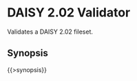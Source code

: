 <link rev="dp2:doc" href="resources/xml/xproc/daisy202-validator.xpl"/>
<link rel="rdf:type" href="http://www.daisy.org/ns/pipeline/userdoc"/>
<meta property="dc:title" content="DAISY 2.02 Validator"/>

# DAISY 2.02 Validator

Validates a DAISY 2.02 fileset.

## Synopsis

{{>synopsis}}

